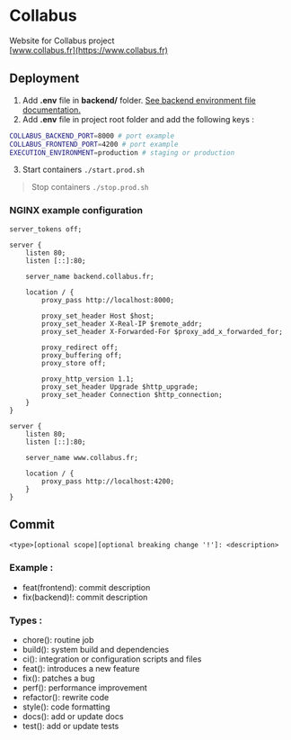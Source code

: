 # Collabus

Website for Collabus project  
[www.collabus.fr](https://www.collabus.fr)

## Deployment

1. Add **.env** file in **backend/** folder. [See backend environment file documentation.](backend/README.md#env-file)
2. Add **.env** file in project root folder and add the following keys :

```bash
COLLABUS_BACKEND_PORT=8000 # port example
COLLABUS_FRONTEND_PORT=4200 # port example
EXECUTION_ENVIRONMENT=production # staging or production
```

3. Start containers ```./start.prod.sh ```

> Stop containers ```./stop.prod.sh ```

### NGINX example configuration

```
server_tokens off;

server {
    listen 80;
    listen [::]:80;

    server_name backend.collabus.fr;

    location / {
        proxy_pass http://localhost:8000;

        proxy_set_header Host $host;
        proxy_set_header X-Real-IP $remote_addr;
        proxy_set_header X-Forwarded-For $proxy_add_x_forwarded_for;

        proxy_redirect off;
        proxy_buffering off;
        proxy_store off;

        proxy_http_version 1.1;
        proxy_set_header Upgrade $http_upgrade;
        proxy_set_header Connection $http_connection;
    }
}

server {
    listen 80;
    listen [::]:80;

    server_name www.collabus.fr;

    location / {
        proxy_pass http://localhost:4200;
    }
}
```

## Commit 

```
<type>[optional scope][optional breaking change '!']: <description>
```

### Example : 

- feat(frontend): commit description
- fix(backend)!: commit description

### Types : 

- chore(): routine job
- build(): system build and dependencies
- ci(): integration or configuration scripts and files
- feat(): introduces a new feature
- fix(): patches a bug
- perf(): performance improvement
- refactor(): rewrite code
- style(): code formatting
- docs(): add or update docs
- test(): add or update tests

